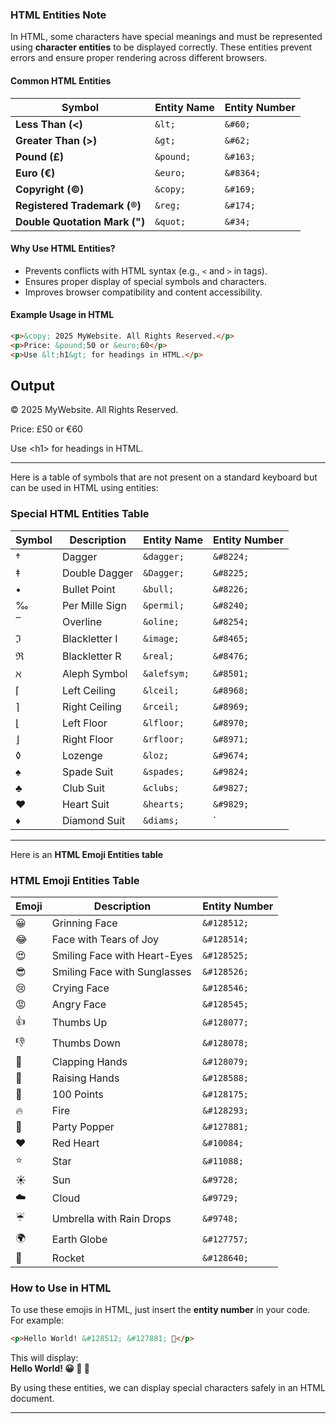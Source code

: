 ### **HTML Entities Note**  

In HTML, some characters have special meanings and must be represented using **character entities** to be displayed correctly. These entities prevent errors and ensure proper rendering across different browsers.  

#### **Common HTML Entities**  
| Symbol | Entity Name | Entity Number |
|---------|------------|--------------|
| **Less Than (<)** | `&lt;` | `&#60;` |
| **Greater Than (>)** | `&gt;` | `&#62;` |
| **Pound (£)** | `&pound;` | `&#163;` |
| **Euro (€)** | `&euro;` | `&#8364;` |
| **Copyright (©)** | `&copy;` | `&#169;` |
| **Registered Trademark (®)** | `&reg;` | `&#174;` |
| **Double Quotation Mark (")** | `&quot;` | `&#34;` |

#### **Why Use HTML Entities?**
- Prevents conflicts with HTML syntax (e.g., `<` and `>` in tags).
- Ensures proper display of special symbols and characters.
- Improves browser compatibility and content accessibility.

#### **Example Usage in HTML**
```html
<p>&copy; 2025 MyWebsite. All Rights Reserved.</p>
<p>Price: &pound;50 or &euro;60</p>
<p>Use &lt;h1&gt; for headings in HTML.</p>
```

## Output
<p>&copy; 2025 MyWebsite. All Rights Reserved.</p>
<p>Price: &pound;50 or &euro;60</p>
<p>Use &lt;h1&gt; for headings in HTML.</p>

---

Here is a table of symbols that are not present on a standard keyboard but can be used in HTML using entities:  

### **Special HTML Entities Table**
| Symbol | Description | Entity Name | Entity Number |
|---------|----------------------|-------------|--------------|
| †       | Dagger               | `&dagger;`  | `&#8224;`  |
| ‡       | Double Dagger        | `&Dagger;`  | `&#8225;`  |
| •       | Bullet Point         | `&bull;`    | `&#8226;`  |
| ‰       | Per Mille Sign       | `&permil;`  | `&#8240;`  |
| ‾       | Overline             | `&oline;`   | `&#8254;`  |
| ℑ       | Blackletter I        | `&image;`   | `&#8465;`  |
| ℜ       | Blackletter R        | `&real;`    | `&#8476;`  |
| ℵ       | Aleph Symbol         | `&alefsym;` | `&#8501;`  |
| ⌈       | Left Ceiling         | `&lceil;`   | `&#8968;`  |
| ⌉       | Right Ceiling        | `&rceil;`   | `&#8969;`  |
| ⌊       | Left Floor           | `&lfloor;`  | `&#8970;`  |
| ⌋       | Right Floor          | `&rfloor;`  | `&#8971;`  |
| ◊       | Lozenge              | `&loz;`     | `&#9674;`  |
| ♠       | Spade Suit           | `&spades;`  | `&#9824;`  |
| ♣       | Club Suit            | `&clubs;`   | `&#9827;`  |
| ♥       | Heart Suit           | `&hearts;`  | `&#9829;`  |
| ♦       | Diamond Suit         | `&diams;`   | `

---
Here is an **HTML Emoji Entities table**

### **HTML Emoji Entities Table**
| Emoji | Description | Entity Number |
|--------|-------------|--------------|
| 😀     | Grinning Face | `&#128512;` |
| 😂     | Face with Tears of Joy | `&#128514;` |
| 😍     | Smiling Face with Heart-Eyes | `&#128525;` |
| 😎     | Smiling Face with Sunglasses | `&#128526;` |
| 😢     | Crying Face | `&#128546;` |
| 😡     | Angry Face | `&#128545;` |
| 👍     | Thumbs Up | `&#128077;` |
| 👎     | Thumbs Down | `&#128078;` |
| 👏     | Clapping Hands | `&#128079;` |
| 🙌     | Raising Hands | `&#128588;` |
| 💯     | 100 Points | `&#128175;` |
| 🔥     | Fire | `&#128293;` |
| 🎉     | Party Popper | `&#127881;` |
| ❤️     | Red Heart | `&#10084;` |
| ⭐     | Star | `&#11088;` |
| ☀️     | Sun | `&#9728;` |
| ☁️     | Cloud | `&#9729;` |
| ☔     | Umbrella with Rain Drops | `&#9748;` |
| 🌍     | Earth Globe | `&#127757;` |
| 🚀     | Rocket | `&#128640;` |

### **How to Use in HTML**
To use these emojis in HTML, just insert the **entity number** in your code.  
For example:
```html
<p>Hello World! &#128512; &#127881; 🎉</p>
```
This will display:  
**Hello World! 😀 🎉 🎉**


By using these entities, we can display special characters safely in an HTML document.  

---
